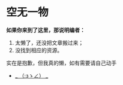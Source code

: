 # 空无一物

**如果你来到了这里，那说明编者：**

1. 太懒了，还没把文章搬过来；
2. 没找到相应的资源。

实在是抱歉，但我真的懒，如有需要请自己动手

- [_ （:зゝ∠） _](https://github.com/qzgeek/Dhizuku)
